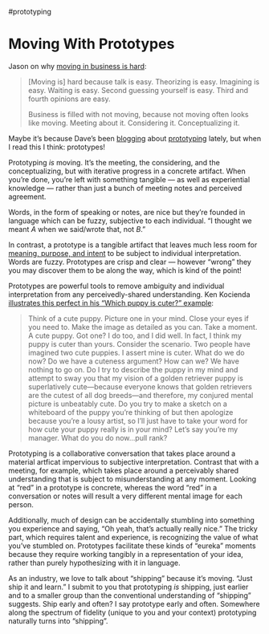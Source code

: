 #prototyping

# Moving With Prototypes

Jason on why [moving in business is hard](https://world.hey.com/jason/just-get-moving-37503f0e):

> [Moving is] hard because talk is easy. Theorizing is easy. Imagining is easy. Waiting is easy. Second guessing yourself is easy. Third and fourth opinions are easy.
>
> Business is filled with not moving, because not moving often looks like moving. Meeting about it. Considering it. Conceptualizing it. 

Maybe it’s because Dave’s been [blogging](https://daverupert.com/2022/09/prototyping-to-learn/) about [prototyping](https://daverupert.com/2022/09/30-minute-study-model/) lately, but when I read this I think: prototypes!

Prototyping _is_ moving. It’s the meeting, the considering, and the conceptualizing, but with iterative progress in a concrete artifact. When you’re done, you’re left with something tangible — as well as experiential knowledge — rather than just a bunch of meeting notes and perceived agreement.

Words, in the form of speaking or notes, are nice but they’re founded in language which can be fuzzy, subjective to each individual. “I thought we meant _A_ when we said/wrote that, not _B_.”

In contrast, a prototype is a tangible artifact that leaves much less room for [meaning, purpose, and intent](https://blog.jim-nielsen.com/2022/good-design/) to be subject to individual interpretation. Words are fuzzy. Prototypes are crisp and clear — however “wrong” they you may discover them to be along the way, which is kind of the point!

Prototypes are powerful tools to remove ambiguity and individual interpretation from any perceivedly-shared understanding. Ken Kocienda [illustrates this perfect in his “Which puppy is cuter?” example](https://blog.jim-nielsen.com/2019/the-power-of-prototypes-in-the-creative-process/):

> Think of a cute puppy. Picture one in your mind. Close your eyes if you need to. Make the image as detailed as you can. Take a moment. A cute puppy. Got one? I do too, and I did well. In fact, I think my puppy is cuter than yours. Consider the scenario. Two people have imagined two cute puppies. I assert mine is cuter. What do we do now? Do we have a cuteness argument? How can we? We have nothing to go on. Do I try to describe the puppy in my mind and attempt to sway you that my vision of a golden retriever puppy is superlatively cute—because everyone knows that golden retrievers are the cutest of all dog breeds—and therefore, my conjured mental picture is unbeatably cute. Do you try to make a sketch on a whiteboard of the puppy you’re thinking of but then apologize because you’re a lousy artist, so I’ll just have to take your word for how cute your puppy really is in your mind? Let’s say you’re my manager. What do you do now...pull rank?

Prototyping is a collaborative conversation that takes place around a material artficat impervious to subjective interpretation. Contrast that with a meeting, for example, which takes place around a perceivably shared understanding that is subject to misunderstanding at any moment. Looking at “red” in a prototype is concrete, whereas the word “red” in a conversation or notes will result a very different mental image for each person.

Additionally, much of design can be accidentally stumbling into something you experience and saying, “Oh yeah, that’s actually really nice.” The tricky part, which requires talent and experience, is recognizing the value of what you’ve stumbled on. Prototypes facilitate these kinds of “eureka” moments because they require working tangibly in a representation of your idea, rather than purely hypothesizing with it in language.

As an industry, we love to talk about “shipping” because it’s moving. “Just ship it and learn.” I submit to you that prototyping _is_ shipping, just earlier and to a smaller group than the conventional understanding of “shipping” suggests. Ship early and often? I say prototype early and often. Somewhere along the spectrum of fidelity (unique to you and your context) prototyping naturally turns into “shipping”.